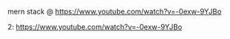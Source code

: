 mern stack @ https://www.youtube.com/watch?v=-0exw-9YJBo

2: https://www.youtube.com/watch?v=-0exw-9YJBo